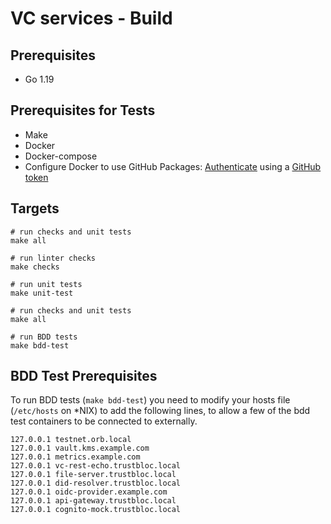 # VC services - Build

## Prerequisites
- Go 1.19

## Prerequisites for Tests 
- Make
- Docker
- Docker-compose
- Configure Docker to use GitHub Packages: [Authenticate](https://help.github.com/en/packages/using-github-packages-with-your-projects-ecosystem/configuring-docker-for-use-with-github-packages#authenticating-to-github-packages) 
  using a [GitHub token](https://help.github.com/en/github/authenticating-to-github/creating-a-personal-access-token-for-the-command-line#creating-a-token) 

## Targets

```
# run checks and unit tests
make all

# run linter checks
make checks

# run unit tests
make unit-test

# run checks and unit tests
make all
    
# run BDD tests
make bdd-test
```

## BDD Test Prerequisites

To run BDD tests (`make bdd-test`) you need to modify your hosts file (`/etc/hosts` on \*NIX) to add the following lines, to allow a few of the bdd test containers to be connected to externally. 

    127.0.0.1 testnet.orb.local
    127.0.0.1 vault.kms.example.com
    127.0.0.1 metrics.example.com
    127.0.0.1 vc-rest-echo.trustbloc.local
    127.0.0.1 file-server.trustbloc.local
    127.0.0.1 did-resolver.trustbloc.local
    127.0.0.1 oidc-provider.example.com
    127.0.0.1 api-gateway.trustbloc.local
    127.0.0.1 cognito-mock.trustbloc.local
